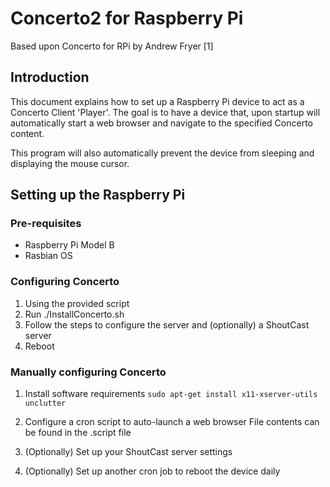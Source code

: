 Concerto2 for Raspberry Pi
==========================
Based upon Concerto for RPi by Andrew Fryer [1]


## Introduction
This document explains how to set up a Raspberry Pi
device to act as a Concerto Client 'Player'. The goal
is to have a device that, upon startup will automatically
start a web browser and navigate to the specified Concerto
content.

This program will also automatically prevent the device
from sleeping and displaying the mouse cursor.

## Setting up the Raspberry Pi
### Pre-requisites
* Raspberry Pi Model B
* Rasbian OS

### Configuring Concerto
1. Using the provided script
2. Run ./InstallConcerto.sh
3. Follow the steps to configure the server and (optionally) a ShoutCast server
4. Reboot

### Manually configuring Concerto
1. Install software requirements
```sudo apt-get install x11-xserver-utils unclutter```

2. Configure a cron script to auto-launch a web browser
	File contents can be found in the .script file
3. (Optionally) Set up your ShoutCast server settings
4. (Optionally) Set up another cron job to reboot the device daily
